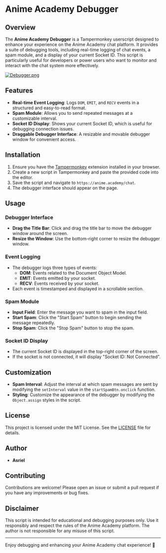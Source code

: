 # Anime Academy Debugger

## Overview
The **Anime Academy Debugger** is a Tampermonkey userscript designed to enhance your experience on the Anime Academy chat platform. It provides a suite of debugging tools, including real-time logging of chat events, a spam module, and a display of your current Socket ID. This script is particularly useful for developers or power users who want to monitor and interact with the chat system more effectively.

[![Debugger.png](https://i.postimg.cc/vHRfyWN2/Debugger.png)](https://postimg.cc/w3V7csHD)

## Features
- **Real-time Event Logging**: Logs `DOM`, `EMIT`, and `RECV` events in a structured and easy-to-read format.
- **Spam Module**: Allows you to send repeated messages at a customizable interval.
- **Socket ID Display**: Shows your current Socket ID, which is useful for debugging connection issues.
- **Draggable Debugger Interface**: A resizable and movable debugger window for convenient access.

## Installation
1. Ensure you have the [Tampermonkey](https://www.tampermonkey.net/) extension installed in your browser.
2. Create a new script in Tampermonkey and paste the provided code into the editor.
3. Save the script and navigate to `https://anime.academy/chat`.
4. The debugger interface should appear on the page.

## Usage
### Debugger Interface
- **Drag the Title Bar**: Click and drag the title bar to move the debugger window around the screen.
- **Resize the Window**: Use the bottom-right corner to resize the debugger window.

### Event Logging
- The debugger logs three types of events:
  - **DOM**: Events related to the Document Object Model.
  - **EMIT**: Events emitted by your socket.
  - **RECV**: Events received by your socket.
- Each event is timestamped and displayed in a scrollable section.

### Spam Module
- **Input Field**: Enter the message you want to spam in the input field.
- **Start Spam**: Click the "Start Spam" button to begin sending the message repeatedly.
- **Stop Spam**: Click the "Stop Spam" button to stop the spam.

### Socket ID Display
- The current Socket ID is displayed in the top-right corner of the screen.
- If the socket is not connected, it will display "Socket ID: Not Connected".

## Customization
- **Spam Interval**: Adjust the interval at which spam messages are sent by modifying the `setInterval` value in the `startSpamBtn.onclick` function.
- **Styling**: Customize the appearance of the debugger by modifying the `Object.assign` styles in the script.

## License
This project is licensed under the MIT License. See the [LICENSE](LICENSE) file for details.

## Author
- **Asriel**

## Contributing
Contributions are welcome! Please open an issue or submit a pull request if you have any improvements or bug fixes.

## Disclaimer
This script is intended for educational and debugging purposes only. Use it responsibly and respect the rules of the Anime Academy platform. The author is not responsible for any misuse of this script.

---

Enjoy debugging and enhancing your Anime Academy chat experience! 🚀
